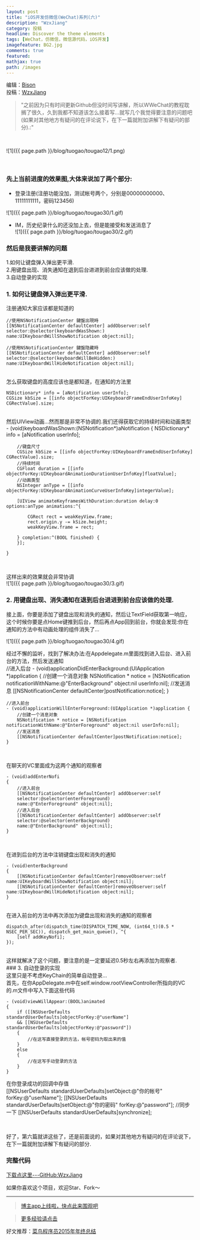 ```yaml
---
layout: post
title: "iOS开发仿微信(WeChat)系列(六)"
description: "WzxJiang"
category: 投稿
headline: Discover the theme elements
tags: [WeChat，仿微信，微信源代码，iOS开发]
imagefeature: BG2.jpg
comments: true
featured: 
mathjax: true
path: /images
---
```

编辑：[Bison](http://allluckly.cn/)<br>
投稿：[WzxJiang](http://www.jianshu.com/users/389c20d5a244/latest_articles)<br>

>&quot;之前因为只有时间更新Github但没时间写讲解，所以WWeChat的教程耽搁了很久，久到我都不知道该怎么接着写...就写几个我觉得要注意的问题吧(如果对其他地方有疑问的在评论说下，在下一篇就附加讲解下有疑问的部分).:&quot;

<br>

![1]({{ page.path }}/blog/tuogao/tougao12/1.png)<br>

<br>

### 先上当前进度的效果图,大体来说加了两个部分:<br>

- 登录注册(注册功能没加，测试帐号两个，分别是00000000000、11111111111，密码123456)<br>

![1]({{ page.path }}/blog/tuogao/tougao30/1.gif)<br>

- IM，历史纪录什么的还没加上去，但是能接受和发送消息了<br>
![1]({{ page.path }}/blog/tuogao/tougao30/2.gif)<br>

### 然后是我要讲解的问题<br>

1.如何让键盘弹入弹出更平滑.<br>
2.用键盘出现、消失通知在退到后台进进到前台应该做的处理.<br>
3.自动登录的实现<br>


### 1.  如何让键盘弹入弹出更平滑.<br>

注册通知大家应该都是知道的<br>

    //使用NSNotificationCenter 鍵盤出現時
    [[NSNotificationCenter defaultCenter] addObserver:self
    selector:@selector(keyboardWasShown:)
    name:UIKeyboardWillShowNotification object:nil];

    //使用NSNotificationCenter 鍵盤隐藏時
    [[NSNotificationCenter defaultCenter] addObserver:self
    selector:@selector(keyboardWillBeHidden:)
    name:UIKeyboardWillHideNotification object:nil];

<br>
怎么获取键盘的高度应该也是都知道，在通知的方法里<br>

    NSDictionary* info = [aNotification userInfo];
    CGSize kbSize = [[info objectForKey:UIKeyboardFrameEndUserInfoKey] CGRectValue].size;

<br>
然后UIView动画...然而那是非常不协调的.我们还得获取它的持续时间和动画类型<br>
    - (void)keyboardWasShown:(NSNotification*)aNotification
    {
        NSDictionary* info = [aNotification userInfo];

        //键盘尺寸
        CGSize kbSize = [[info objectForKey:UIKeyboardFrameEndUserInfoKey] CGRectValue].size;
        //持续时间
        CGFloat duration = [[info objectForKey:UIKeyboardAnimationDurationUserInfoKey]floatValue];
        //动画类型
        NSInteger anType = [[info objectForKey:UIKeyboardAnimationCurveUserInfoKey]integerValue];

        [UIView animateKeyframesWithDuration:duration delay:0 options:anType animations:^{

            CGRect rect = weakKeyView.frame;
            rect.origin.y -= kSize.height;
            weakKeyView.frame = rect;

        } completion:^(BOOL finished) {
        }];

    }
<br>

这样出来的效果就会非常协调<br>
![1]({{ page.path }}/blog/tuogao/tougao30/3.gif)<br>

### 2.  用键盘出现、消失通知在退到后台进进到前台应该做的处理.<br>

接上面，你要是添加了键盘出现和消失的通知，然后让TextField获取第一响应，这个时候你要是点Home键推到后台，然后再点App回到前台，你就会发现:你在通知的方法中有动画处理的组件消失了...<br>

![1]({{ page.path }}/blog/tuogao/tougao30/4.gif)<br>

经过不懈的监听，找到了解决办法:在Appdelegate.m里面找到进入后台、进入前台的方法，然后发送通知<br>
    //进入后台
    - (void)applicationDidEnterBackground:(UIApplication *)application {
        //创建一个消息对象
        NSNotification * notice = [NSNotification notificationWithName:@"EnterBackground" object:nil userInfo:nil];
        //发送消息
        [[NSNotificationCenter defaultCenter]postNotification:notice];
    }

    //进入前台
    - (void)applicationWillEnterForeground:(UIApplication *)application {
        //创建一个消息对象
        NSNotification * notice = [NSNotification notificationWithName:@"EnterForeground" object:nil userInfo:nil];
        //发送消息
        [[NSNotificationCenter defaultCenter]postNotification:notice];
    }

<br>

在聊天的VC里面成为这两个通知的观察者<br>

    - (void)addEnterNofi
    {
        //进入前台
        [[NSNotificationCenter defaultCenter] addObserver:self
        selector:@selector(enterForeground)
        name:@"EnterForeground" object:nil];
        //进入后台
        [[NSNotificationCenter defaultCenter] addObserver:self
        selector:@selector(enterBackground)
        name:@"EnterBackground" object:nil];
    }
<br>

在进到后台的方法中注销键盘出现和消失的通知<br>

    - (void)enterBackground
    {
        [[NSNotificationCenter defaultCenter]removeObserver:self name:UIKeyboardWillShowNotification object:nil];
        [[NSNotificationCenter defaultCenter]removeObserver:self name:UIKeyboardWillHideNotification object:nil];
    }

<br>
在进入前台的方法中再次添加为键盘出现和消失的通知的观察者<br>

    dispatch_after(dispatch_time(DISPATCH_TIME_NOW, (int64_t)(0.5 * NSEC_PER_SEC)), dispatch_get_main_queue(), ^{
        [self addKeyNofi];
    });

<br>
这样就解决了这个问题，要注意的是一定要延迟0.5秒左右再添加为观察者.<br>
### 3. 自动登录的实现<br>
这里只是不考虑KeyChain的简单自动登录...<br>
首先，在你AppDelegate.m中在self.window.rootViewController所指向的VC的.m文件中写入下面这些代码<br>

    - (void)viewWillAppear:(BOOL)animated
    {
        if ([[NSUserDefaults standardUserDefaults]objectForKey:@"userName"] 
        && [[NSUserDefaults standardUserDefaults]objectForKey:@"password"])
        {
            //在这写直接登录的方法，帐号密码为取出来的值
        }
        else
        {
            //在这写手动登录的方法
        }
    }
在你登录成功的回调中存值<br>
    [[NSUserDefaults standardUserDefaults]setObject:@"你的帐号" forKey:@"userName"];
    [[NSUserDefaults standardUserDefaults]setObject:@"你的密码" forKey:@"password"];
    //同步一下
    [[NSUserDefaults standardUserDefaults]synchronize];

<br>

好了，第六篇就讲这些了，还是前面说的，如果对其他地方有疑问的在评论说下，在下一篇就附加讲解下有疑问的部分.

### 完整代码<br>

[下载点这里---GitHub:WzxJiang](https://github.com/Wzxhaha/WWeChat)<br>

如果你喜欢这个项目，欢迎Star、Fork～<br>


----------------------------------------------------------

> [博主app上线啦，快点此来围观吧](https://itunes.apple.com/us/app/it-blog-zi-xueios-kai-fa-jin/id1067787090?l=zh&ls=1&mt=8)<br>

> [更多经验请点击](http://allluckly.cn)<br>

好文推荐：[菜鸟程序员2015年年终总结](http://allluckly.cn/年终总结/zongjie2015)<br>







